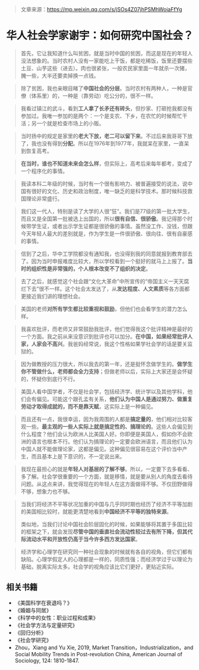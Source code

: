 > 文章来源：https://mp.weixin.qq.com/s/jSOs4Z07jhPSMhWoiaFfYg

# 华人社会学家谢宇：如何研究中国社会？

> 首先，它让我知道什么叫贫困，就是当时中国的贫困，而这是现在的年轻人没法想象的。当时农村人没有一家能吃上干饭，都是吃稀饭，饭里还要摆些土豆、山芋这些（进去）。肉也很紧张，一般农民家里面一年就杀一次猪，腌一些，大半还要卖掉换一点钱。

> 除了贫困，我也亲眼目睹了**中国社会的分层**。当时农村有两种人，一种是官僚（体系里）的，一种是（靠劳动）吃公分的，很不一样。

> 我看过镇江的武斗，看到**工人拿了长矛还有砖头**，但抄家、打砸抢我都没有参加过。我唯一参加的是两个：一个是支农、下乡，在农忙的时候帮忙干活；另一个就是检查市场上的小贩。

> 当时扬中的规定是家里的**老大下放，老二可以留下来**。不过后来我哥哥下放了，我也没有得到**分配**。所以在1976年到1977年，我就呆在家里，一直呆到恢复高考。

> **在当时，谁也不知道未来会怎么样**，但实际上，高考后来每年都考，变成了一个程序化的事情。

> 我读本科二年级的时候，当时有一个很有影响力、被普遍接受的说法，说中国有很好的文化、历史和政治制度，唯一缺乏的是科学技术。那时候科技救国理论非常盛行。

> 我们这一代人，特别是读了大学的人很“狂”。我们是77级的第一批大学生，而且又是全国第一批被选上出国的，所以**很有自信、很骄傲**。我记得那个时候带学生证，或者出示学生证都是很骄傲的事情。虽然没工作、没钱，但跟今天年轻人最大的差别就是，作为学生是一件很骄傲、很向往、很有自豪感的事情。

> 信到了之后，华中工学院都没有通知我，也没得到我的同意就报到教育部去了。因为当时申报难度比较大，所以学校看到一个挺好的就马上上报了。**当时的组织性是非常强的，个人根本改变不了组织的决定**。

> 去了之后，就感觉这个社会跟“文化大革命”中所宣传的“帝国主义一天天腐烂下去”很不一样。这个社会太发达了，从**发达程度、人文素质**等各方面都更接近我们讲的理想社会。

> 美国的老师**对所有学生都比较重视和鼓励**，但他们也会看学生的潜力怎么样。

> 我喜欢批评，而老师又非常鼓励我批评，他们觉得我这个批评精神是最好的一个方面。我之前从来没意识到批评也可以加分。**在中国，如果经常批评人家，人家会不高兴**。我爸妈经常说，我这个性格如果学社会学的话是要关监狱的。

> 因为做教授的压力很大，所以我去的第一年，还是挺怀念做学生的。**做学生你不管做什么，老师都会全力支持**；但做老师以后，实际上大家还是会怀疑的，怀疑你到底行不行。

> 美国人看中国学者，不仅是社会学，包括经济学、统计学以及其他学科，他们会有偏见。可能这个跟孔孟有关系，**他们认为中国人是通过努力、做重复劳动才取得成就的，而不是靠天赋**，这实际上是一种偏见。

> 而且还有一点，我很幸运，因为我周围的人都是**搞定量的**，他们相对比较客观一些。**最主观的一些人实际上就是搞定性的、搞理论的**。这些人会偏见到什么程度？他们会认为欧洲人比美国人好。你即便是美国人，假如你不会欧洲的语言也根本不行。他们认为搞理论的一定要会欧洲语言，而且他们认为中国人就不能做理论家，这都是偏见。这种偏见很容易在这个评价当中产生，而且基本上是下意识的，不一定说出来。

> 我现在最担心的就是**年轻人对基层的了解不够**。所以，一定要下去多看看、多了解。社会学很重要的一个方面，就是移情，就是要从别人的角度去看待问题。从这点来讲，我觉得现在的年轻人在这方面做得不够。不仅田野做得不够，想象力也不够。

> 当我们将经济不平等状况加重的中国与几乎同时期也经历了经济不平等加剧的美国相比较时，就能更清楚地看到**中国经济不平等的独特来源**。
>
> 类似地，当我们讨论中国社会阶层固化的时候，如果能够将其置于多国比较的框架之下，就会发现**尽管中国的垂直社会流动性较过去有所下降，但其代际流动水平和开放性仍高于当今许多西方发达国家**。

> 经济学和心理学在研究同一种社会现象的时候就有各自的视角，但它们都有缺陷。心理学假定人的心理都是一样的，同质性强；而经济学过于以理论为基础，脱离实际太多。社会学的视角应该比它们更好，更贴近实际。



## 相关书籍

- 《美国科学在衰退吗？》
- 《婚姻与同居》
- 《科学中的女性：职业过程和成果》
- 《社会学方法与定量研究》
- 《回归分析》
- 《社会学研究》
- Zhou，Xiang and Yu Xie, 2019, Market Transition，Industrialization，and Social Mobility Trends in Post-revolution China, American Journal of Sociology, 124: 1810-1847.